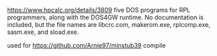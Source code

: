 https://www.hpcalc.org/details/3809
five DOS programs for RPL programmers, along with the DOS4GW runtime. No documentation is included, but the file names are libcrc.com, makerom.exe, rplcomp.exe, sasm.exe, and sload.exe.

used for https://github.com/Arnie97/minstub39 compile